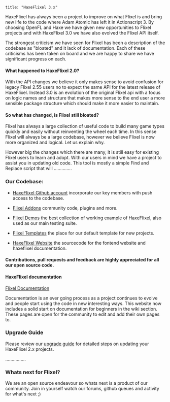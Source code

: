 ```
title: "HaxeFlixel 3.x"
```

HaxeFlixel has always been a project to improve on what Flixel is and bring new life to the code where
Adam Atomic has left it in Actionscript 3. By choosing OpenFL and Haxe we have given new opportunities
to Flixel projects and with HaxeFlixel 3.0 we have also evolved the Flixel API itself.

The strongest criticism we have seen for Flixel has been a description of the codebase as "bloated" and
it lack of documentation. Each of these criticisms has been taken on board and we are happy to share we
have significant progress on each.


#### What happened to HaxeFlixel 2.0?

With the API changes we believe it only makes sense to avoid confusion for legacy Flixel 2.55 users no
to expect the same API for the latest release of HaxeFlixel. Instead 3.0 is an evolution of the original
Flixel api with a focus on logic names and structure that makes more sense to the end user a more sensible
package structure which should make it more easier to maintain.


#### So what has changed, is Flixel still bloated?

Flixel has always a large collection of useful code to build many game types quickly and easily without
reinventing the wheel each time. In this sense Flixel will always be a large codebase, however we believe
Flixel is now more organized and logical. Let us explain why.

However big the changes which there are many, it is still easy for existing Flixel users to learn and adopt.
With our users in mind we have a project to assist you in updating old code. This tool is mostly a simple Find and Replace script that will ..............

### Our Codebase:

* [HaxeFlixel Github account](https://github.com/haxeflixel) incorporate our key members with push access
to the codebase.

* [Flixel Addons](https://github.com/haxeflixel/flixel-addons) community code, plugins and more.

* [Flixel Demos](https://github.com/haxeflixel/flixel-demos) the best collection of working example of HaxeFlixel, also used as our main testing suite.

* [Flixel Templates](https://github.com/haxeflixel/flixel-templates) the place for our default template for new projects.

* [HaxeFlixel Website](https://github.com/haxeflixel/haxeflixel.com) the sourcecode for the fontend website and haxeflixel documentation.

#### Contributions, pull requests and feedback are highly appreciated for all our open source code.

#### HaxeFlixel documentation

[Flixel Documentation](https://github.com/HaxeFlixel/haxeflixel.com/tree/master/src/documents/documentation)

Documentation is an ever going process as a project continues to evolve and people start using the
code in new interesting ways. This website now includes a solid start on documentation for beginners
in the wiki section. These pages are open for the community to edit and add their own pages to.

### Upgrade Guide

Please review our [upgrade guide](/documentation/community/upgrade-guide) for detailed steps on updating your HaxeFlixel 2.x projects.

................

### Whats next for Flixel?

We are an open source endeavour so whats next is a product of our community.
Join in yourself watch our forums, github queues and activity for what's next ;)